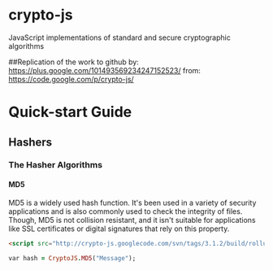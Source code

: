 crypto-js
=========

JavaScript implementations of standard and secure cryptographic algorithms

##Replication of the work to github
by: https://plus.google.com/101493569234247152523/
from: https://code.google.com/p/crypto-js/



# Quick-start Guide
## Hashers
### The Hasher Algorithms
#### MD5
MD5 is a widely used hash function. It's been used in a variety of security applications and is also commonly used to check the integrity of files. Though, MD5 is not collision resistant, and it isn't suitable for applications like SSL certificates or digital signatures that rely on this property.
```html
<script src="http://crypto-js.googlecode.com/svn/tags/3.1.2/build/rollups/md5.js"></script>
```
```ruby
var hash = CryptoJS.MD5("Message");
```